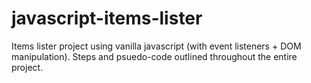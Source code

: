 # javascript-items-lister
Items lister project using vanilla javascript (with event listeners + DOM manipulation). Steps and psuedo-code outlined throughout the entire project.
